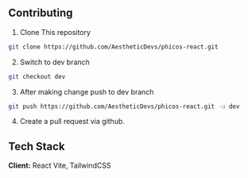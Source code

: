 
## Contributing

1. Clone This repository

```bash
git clone https://github.com/AestheticDevs/phicos-react.git
```

2. Switch to dev branch


```bash
git checkout dev
```

3. After making change push to dev branch

```bash
git push https://github.com/AestheticDevs/phicos-react.git -u dev
```

4. Create a pull request via github.


## Tech Stack

**Client:** React Vite, TailwindCSS


